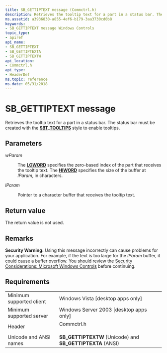 ```yaml
---
title: SB_GETTIPTEXT message (Commctrl.h)
description: Retrieves the tooltip text for a part in a status bar. The status bar must be created with the SBT\_TOOLTIPS style to enable tooltips.
ms.assetid: a3936830-a855-4ef6-b179-3aa3730cd0b8
keywords:
- SB_GETTIPTEXT message Windows Controls
topic_type:
- apiref
api_name:
- SB_GETTIPTEXT
- SB_GETTIPTEXTA
- SB_GETTIPTEXTW
api_location:
- Commctrl.h
api_type:
- HeaderDef
ms.topic: reference
ms.date: 05/31/2018
---
```


# SB\_GETTIPTEXT message

Retrieves the tooltip text for a part in a status bar. The status bar must be created with the [**SBT\_TOOLTIPS**](status-bar-styles.md) style to enable tooltips.

## Parameters

<dl> <dt>

*wParam* 
</dt> <dd>

The [**LOWORD**](/previous-versions/windows/desktop/legacy/ms632659(v=vs.85)) specifies the zero-based index of the part that receives the tooltip text. The [**HIWORD**](/previous-versions/windows/desktop/legacy/ms632657(v=vs.85)) specifies the size of the buffer at *lParam*, in characters.

</dd> <dt>

*lParam* 
</dt> <dd>

Pointer to a character buffer that receives the tooltip text.

</dd> </dl>

## Return value

The return value is not used.

## Remarks

**Security Warning:** Using this message incorrectly can cause problems for your application. For example, if the text is too large for the *lParam* buffer, it could cause a buffer overflow. You should review the [Security Considerations: Microsoft Windows Controls](sec-comctls.md) before continuing.

## Requirements



|                                     |                                                                                       |
|-------------------------------------|---------------------------------------------------------------------------------------|
| Minimum supported client<br/> | Windows Vista \[desktop apps only\]<br/>                                        |
| Minimum supported server<br/> | Windows Server 2003 \[desktop apps only\]<br/>                                  |
| Header<br/>                   | <dl> <dt>Commctrl.h</dt> </dl> |
| Unicode and ANSI names<br/>   | **SB\_GETTIPTEXTW** (Unicode) and **SB\_GETTIPTEXTA** (ANSI)<br/>               |



 

